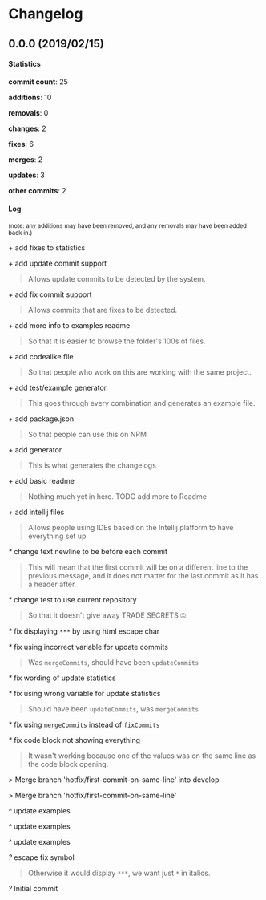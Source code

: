 # Changelog
## 0.0.0 (2019/02/15)
#### Statistics
**commit count**: 25

**additions**: 10

**removals**: 0

**changes**: 2

**fixes**: 6

**merges**: 2

**updates**: 3

**other commits**: 2

#### Log
<small>(note: any additions may have been removed, and any removals may have been added back in.)</small>

*+* add fixes to statistics

*+* add update commit support
> Allows update commits to be detected by the system.

*+* add fix commit support
> Allows commits that are fixes to be detected.

*+* add more info to examples readme
> So that it is easier to browse the folder's 100s of files.

*+* add codealike file
> So that people who work on this are working with the same project.

*+* add test/example generator
> This goes through every combination and generates an example file.

*+* add package.json
> So that people can use this on NPM

*+* add generator
> This is what generates the changelogs

*+* add basic readme
> Nothing much yet in here. TODO add more to Readme

*+* add intellij files
> Allows people using IDEs based on the Intellij platform to have everything set up

*&ast;* change text newline to be before each commit
> This will mean that the first commit will be on a different line to the previous message, and it does not matter for the last commit as it has a header after.

*&ast;* change test to use current repository
> So that it doesn't give away TRADE SECRETS 🤐

*&ast;* fix displaying `***` by using html escape char

*&ast;* fix using incorrect variable for update commits
> Was `mergeCommits`, should have been `updateCommits`

*&ast;* fix wording of update statistics

*&ast;* fix using wrong variable for update statistics
> Should have been `updateCommits`, was `mergeCommits`

*&ast;* fix using `mergeCommits` instead of `fixCommits`

*&ast;* fix code block not showing everything
> It wasn't working because one of the values was on the same line as the code block opening.

*>* Merge branch 'hotfix/first-commit-on-same-line' into develop

*>* Merge branch 'hotfix/first-commit-on-same-line'

*^* update examples

*^* update examples

*^* update examples

*?* escape fix symbol
> Otherwise it would display `***`, we want just `*` in italics.

*?* Initial commit
